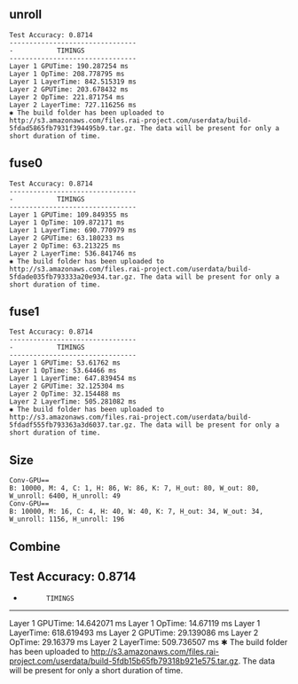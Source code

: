 ## unroll
```
Test Accuracy: 0.8714
--------------------------------
-           TIMINGS
--------------------------------
Layer 1 GPUTime: 190.287254 ms
Layer 1 OpTime: 208.778795 ms
Layer 1 LayerTime: 842.515319 ms
Layer 2 GPUTime: 203.678432 ms
Layer 2 OpTime: 221.871754 ms
Layer 2 LayerTime: 727.116256 ms
✱ The build folder has been uploaded to http://s3.amazonaws.com/files.rai-project.com/userdata/build-5fdad5865fb7931f394495b9.tar.gz. The data will be present for only a short duration of time.
```


## fuse0
```
Test Accuracy: 0.8714
--------------------------------
-           TIMINGS
--------------------------------
Layer 1 GPUTime: 109.849355 ms
Layer 1 OpTime: 109.872171 ms
Layer 1 LayerTime: 690.770979 ms
Layer 2 GPUTime: 63.180233 ms
Layer 2 OpTime: 63.213225 ms
Layer 2 LayerTime: 536.841746 ms
✱ The build folder has been uploaded to http://s3.amazonaws.com/files.rai-project.com/userdata/build-5fdade035fb793333a20e934.tar.gz. The data will be present for only a short duration of time.
```

## fuse1
```
Test Accuracy: 0.8714
--------------------------------
-           TIMINGS
--------------------------------
Layer 1 GPUTime: 53.61762 ms
Layer 1 OpTime: 53.64466 ms
Layer 1 LayerTime: 647.839454 ms
Layer 2 GPUTime: 32.125304 ms
Layer 2 OpTime: 32.154488 ms
Layer 2 LayerTime: 505.281082 ms
✱ The build folder has been uploaded to http://s3.amazonaws.com/files.rai-project.com/userdata/build-5fdadf555fb793363a3d6037.tar.gz. The data will be present for only a short duration of time.
```


## Size
```
Conv-GPU==
B: 10000, M: 4, C: 1, H: 86, W: 86, K: 7, H_out: 80, W_out: 80, W_unroll: 6400, H_unroll: 49
Conv-GPU==
B: 10000, M: 16, C: 4, H: 40, W: 40, K: 7, H_out: 34, W_out: 34, W_unroll: 1156, H_unroll: 196
```

## Combine
Test Accuracy: 0.8714
--------------------------------
-           TIMINGS
--------------------------------
Layer 1 GPUTime: 14.642071 ms
Layer 1 OpTime: 14.67119 ms
Layer 1 LayerTime: 618.619493 ms
Layer 2 GPUTime: 29.139086 ms
Layer 2 OpTime: 29.16379 ms
Layer 2 LayerTime: 509.736507 ms
✱ The build folder has been uploaded to http://s3.amazonaws.com/files.rai-project.com/userdata/build-5fdb15b65fb79318b921e575.tar.gz. The data will be present for only a short duration of time.